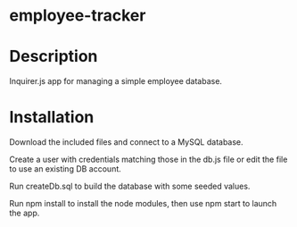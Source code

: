 # employee-tracker

# Description

Inquirer.js app for managing a simple employee database. 

# Installation

Download the included files and connect to a MySQL database. 

Create a user with credentials matching those in the db.js file or edit the file to use an existing DB account. 

Run createDb.sql to build the database with some seeded values. 

Run npm install to install the node modules, then use npm start to launch the app.
